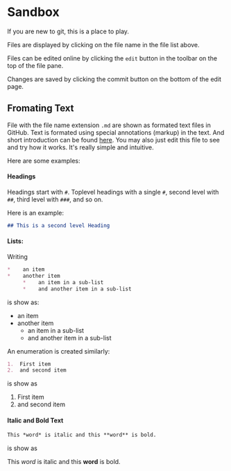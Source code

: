 # Sandbox

If you are new to git, this is a place to play.

Files are displayed by clicking on the file name in the file list above.

Files can be edited online by clicking the `edit` button in the toolbar on the top of the file pane.

Changes are saved by clicking the commit button on the bottom of the edit page.

## Fromating Text

File with the file name extension `.md` are shown as formated text files in GitHub. 
Text is formated using special annotations (markup) in the text. And short introduction can be found [here](https://help.github.com/articles/basic-writing-and-formatting-syntax/). You may also just edit this 
file to see and try how it works. It's really simple and intuitive.

Here are some examples:

#### Headings

Headings start with `#`. Toplevel headings with a single `#`, second level with `##`, third level with `###`, and so on.

Here is an example:

```.md
## This is a second level Heading
```

#### Lists:

Writing 

```.md
*    an item
*    another item
     *    an item in a sub-list
     *    and another item in a sub-list
```

is show as:

*   an item
*   another item
    *   an item in a sub-list
    *   and another item in a sub-list

An enumeration is created similarly:

```.md
1.  First item
2.  and second item
```

is show as

1.  First item
2.  and second item

#### Italic and Bold Text

```.md
This *word* is italic and this **word** is bold.
```

is show as

This *word* is italic and this **word** is bold.



